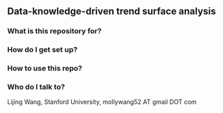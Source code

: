 ## Data-knowledge-driven trend surface analysis

### What is this repository for?

### How do I get set up?

### How to use this repo? 

### Who do I talk to?
Lijing Wang, Stanford University, mollywang52 AT gmail DOT com

